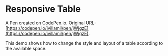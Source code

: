 # Responsive Table

A Pen created on CodePen.io. Original URL: [https://codepen.io/ivillamil/pen/jWjgzE](https://codepen.io/ivillamil/pen/jWjgzE).

This demo shows how to change the style and layout of a table according to the available space.